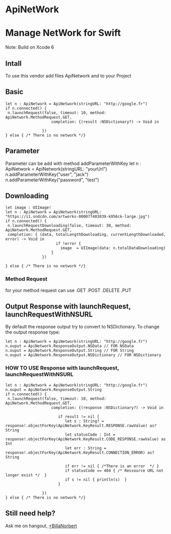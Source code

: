 ApiNetWork
==========

# Manage NetWork for Swift
Note: Build on Xcode 6 

## Intall

To use this vendor add files ApiNetwork and to your Project


## Basic
    let n : ApiNetwork = ApiNetwork(stringURL: "http://google.fr")
    if n.connected() {
     n.launchRequest(false, timeout: 10, method: ApiNetwork.MethodRequest.GET,
                        completion: {(result :NSDictionary?) -> Void in
                          
                    })
    } else { /* There is no network */}


## Parameter
 Parameter can be add with method addParameterWithKey
    let n : ApiNetwork = ApiNetwork(stringURL: "yourUrl")
    n.addParameterWithKey("user", "jack")
    n.addParameterWithKey("password", "test")


## Downloading

    let image : UIImage!
    let n : ApiNetwork = ApiNetwork(stringURL: "https://i1.sndcdn.com/artworks-000077403039-k956ck-large.jpg")
    if n.connected() {
     n.launchRequestDownloading(false, timeout: 30, method: ApiNetwork.MethodRequest.GET, 
     completion: { (data, totalLengthDownloading, currentLengthDownloaded, error) -> Void in
                          if !error {
                            image  = UIImage(data: n.totalDataDownloading)
                        }
                    })

    } else { /* There is no network */}

### Method Request
  for your method request can use .GET .POST .DELETE  .PUT

## Output Response with launchRequest, launchRequestWithNSURL 
By default the response output try to convert to NSDictionary. To change the output response type:

    let n : ApiNetwork = ApiNetwork(stringURL: "http://google.fr")
    n.ouput = ApiNetwork.ResponseOutput.NSData // FOR NSData
    n.ouput = ApiNetwork.ResponseOutput.String // FOR String
    n.ouput = ApiNetwork.ResponseOutput.NSDictionary // FOR NSDictionary


### HOW TO USE Response with launchRequest, launchRequestWithNSURL 
  
    let n : ApiNetwork = ApiNetwork(stringURL: "http://google.fr")
    n.ouput = ApiNetwork.ResponseOutput.String
    if n.connected() {
     n.launchRequest(false, timeout: 10, method: ApiNetwork.MethodRequest.GET,
                        completion: {(response :NSDictionary?) -> Void in
                           
                           if result != nil {
                              let s : String? =  response!.objectForKey(ApiNetwork.KeyResult.RESPONSE.rawValue) as? String
                              let statusCode : Int = response!.objectForKey(ApiNetwork.KeyResult.CODE_RESPONSE.rawValue) as Int
                              let err : String = response!.objectForKey(ApiNetwork.KeyResult.CONNECTION_ERROR) as? String 
                              
                              if err != nil { /*There is an error  */ }
                              if statusCode == 404 { /* Ressource URL not longer exist */  }
                              if s != nil { println(s)  }
                           }
                                                 
                    })
    } else { /* There is no network */}


## Still need help?

Ask me on hangout, [+BillaNorbert](https://plus.google.com/+BillaNorbert/)
